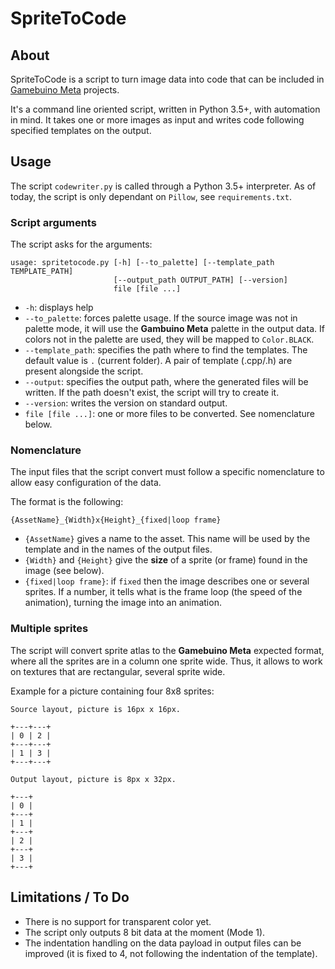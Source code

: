 # SpriteToCode

## About

SpriteToCode is a script to turn image data into code that can be
included in [Gamebuino Meta](https://gamebuino.com) projects.

It's a command line oriented script, written in Python 3.5+, with
automation in mind. It takes one or more images as input and writes
code following specified templates on the output.

## Usage

The script `codewriter.py` is called through a Python 3.5+ interpreter.
As of today, the script is only dependant on `Pillow`, see
`requirements.txt`.

### Script arguments

The script asks for the arguments:

```
usage: spritetocode.py [-h] [--to_palette] [--template_path TEMPLATE_PATH]
                       [--output_path OUTPUT_PATH] [--version]
                       file [file ...]

```

* `-h`: displays help
* `--to_palette`: forces palette usage. If the source image
was not in palette mode, it will use the **Gambuino Meta** palette
in the output data. If colors not in the palette are used, they will
be mapped to `Color.BLACK`.  
* `--template_path`: specifies the path where to find the templates.
The default value is `.` (current folder). A pair of template (.cpp/.h)
are present alongside the script.
* `--output`: specifies the output path, where the generated files will
be written. If the path doesn't exist, the script will try to create it.
* `--version`: writes the version on standard output.
* `file [file ...]`: one or more files to be converted.
See nomenclature below.

### Nomenclature

The input files that the script convert must follow a specific
nomenclature to allow easy configuration of the data.

The format is the following:

`{AssetName}_{Width}x{Height}_{fixed|loop frame}`

* `{AssetName}` gives a name to the asset. This name will be used by the
template and in the names of the output files.
* `{Width}` and `{Height}` give the **size** of a sprite (or frame) found in the
image (see below).
* `{fixed|loop frame}`: if `fixed` then the image describes one or several
sprites. If a number, it tells what is the frame loop (the speed of the
animation), turning the image into an animation.

### Multiple sprites

The script will convert sprite atlas to the **Gamebuino Meta** expected
format, where all the sprites are in a column one sprite wide. Thus,
it allows to work on textures that are rectangular, several sprite wide.

Example for a picture containing four 8x8 sprites:

```
Source layout, picture is 16px x 16px.

+---+---+
| 0 | 2 |
+---+---+
| 1 | 3 |
+---+---+
``` 

```
Output layout, picture is 8px x 32px.

+---+
| 0 |
+---+
| 1 |
+---+
| 2 |
+---+
| 3 |
+---+
``` 

## Limitations / To Do

* There is no support for transparent color yet.
* The script only outputs 8 bit data at the moment (Mode 1).
* The indentation handling on the data payload in output files can be
improved (it is fixed to 4, not following the indentation of the template).

